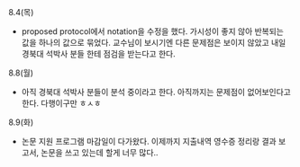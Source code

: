 8.4(목)
- proposed protocol에서 notation을 수정을 했다. 가시성이 좋지 않아 반복되는 값을 하나의 값으로 묶었다. 교수님이 보시기엔 다른 문제점은 보이지 않았고 내일 경북대 석박사 분들 한테 점검을 받는다고 한다.

8.8(월)
- 아직 경북대 석박사 분들이 분석 중이라고 한다. 아직까지는 문제점이 없어보인다고 한다. 다행이구만 ㅎㅅㅎ
  
8.9(화)
- 논문 지원 프로그램 마감일이 다가왔다. 이제까지 지출내역 영수증 정리랑 결과 보고서, 논문을 쓰고 있는데 할게 너무 많다.. 